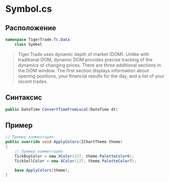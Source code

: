 
# Symbol.cs
## Расположение
```csharp
namespace TigerTrade.Tc.Data  
    class Symbol
```

> Tiger.Trade uses dynamic depth of market (DOM). Unlike with traditional DOM, dynamic DOM provides precise tracking of the dynamics of changing prices. There are three additional sections in the DOM window. The first section displays information about opening positions, your financial results for the day, and a list of your recent trades.

## Синтаксис
```csharp
public DateTime ConvertTimeFromLocal(DateTime dt)
```

## Пример
```csharp
// Пример комментария
public override void ApplyColors(IChartTheme theme)
{
    // Пример комментария
    TickBuyColor = new XColor(127, theme.PaletteColor6);
    TickSellColor = new XColor(127, theme.PaletteColor7);

    base.ApplyColors(theme);
}
```

